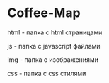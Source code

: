 # Coffee-Map
html - папка с html страницами

js - папка с javascript файлами

img - папка с изображениями

css - папка с css стилями
